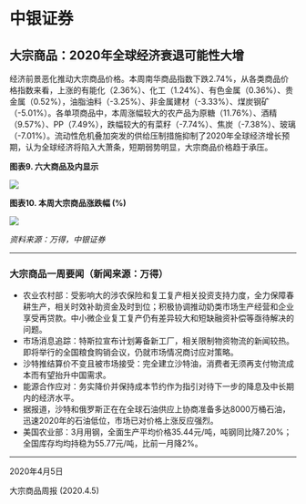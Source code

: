 # 中银证券

## 大宗商品：2020年全球经济衰退可能性大增

经济前景恶化推动大宗商品价格。本周南华商品指数下跌2.74%，从各类商品价格指数来看，上涨的有能化（2.36%）、化工（1.24%）、有色金属（0.36%）、贵金属（0.52%），油脂油料（-3.25%）、非金属建材（-3.33%）、煤炭钢矿（-5.01%）。各单项商品中，本周涨幅较大的农产品为原糖（11.76%）、酒精（9.57%）、PP（7.49%），跌幅较大的有菜籽（-7.74%）、焦炭（-7.38%）、玻璃（-7.01%）。流动性危机叠加突发的供给压制措施抑制了2020年全球经济增长预期，认为全球经济将陷入大萧条，短期弱势明显，大宗商品价格趋于承压。

**图表9. 六大商品及内显示**

![](0_0.png)

**图表10. 本周大宗商品涨跌幅 (%)**

![](0_0.png)

*资料来源：万得，中银证券*

---

### 大宗商品一周要闻（新闻来源：万得）

- 农业农村部：受影响大的涉农保险和复工复产相关投资支持力度，全力保障春耕生产，相关时效补助资金及时到位；积极协调推动奶类市场生产经营和企业享受再贷款。中小微企业复工复产仍有差异较大和短缺融资补偿等亟待解决的问题。
- 市场消息追踪：特斯拉宣布计划筹备新工厂，相关限制物资物流的新闻较热。即将举行的全国粮食购销会议，仍就市场情况商讨应对策略。
- 沙特推结算价不变且被市场接受：完全建立沙特油，消费者无须再支付物流成本而有望抬升中国需求。
- 能源合作应对：务实降价并保持成本节约作为指引对待下一步的降息及中长期内的经济水平。
- 据报道，沙特和俄罗斯正在在全球石油供应上协商准备多达8000万桶石油，迅速2020年的石油低位，市场已对价格上涨反应强烈。
- 美国农业部：3月用钢，全面生产平均价格35.44元/吨，吨钢同比降7.20%；全国库存均均持稳为55.77元/吨，比前一月降2%。

---

2020年4月5日

大宗商品周报 (2020.4.5)